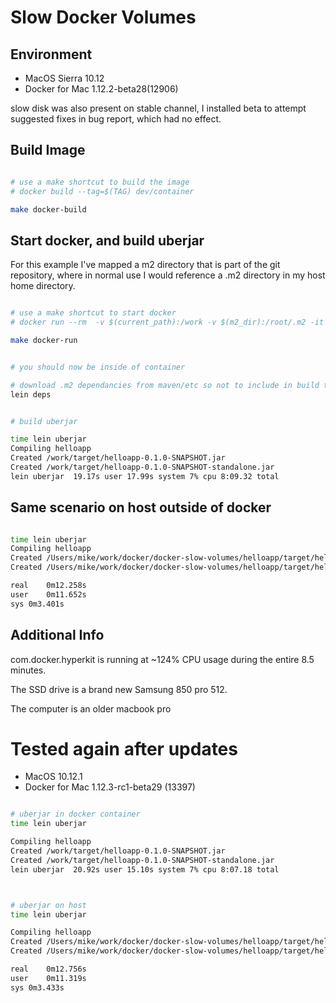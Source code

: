 # Slow Docker Volumes

## Environment
- MacOS Sierra 10.12
- Docker for Mac 1.12.2-beta28(12906)

slow disk was also present on stable channel, I installed beta to attempt suggested fixes in bug report, which had no effect.


## Build Image
```bash

# use a make shortcut to build the image
# docker build --tag=$(TAG) dev/container

make docker-build
```



## Start docker, and build uberjar

For this example I've mapped a m2 directory that is part of the git repository, where in normal use I would reference a .m2 directory in my host home directory.

```bash

# use a make shortcut to start docker
# docker run --rm  -v $(current_path):/work -v $(m2_dir):/root/.m2 -it $(TAG) zsh

make docker-run


# you should now be inside of container

# download .m2 dependancies from maven/etc so not to include in build time
lein deps


# build uberjar 

time lein uberjar
Compiling helloapp
Created /work/target/helloapp-0.1.0-SNAPSHOT.jar
Created /work/target/helloapp-0.1.0-SNAPSHOT-standalone.jar
lein uberjar  19.17s user 17.99s system 7% cpu 8:09.32 total

```




## Same scenario on host outside of docker
```bash

time lein uberjar
Compiling helloapp
Created /Users/mike/work/docker/docker-slow-volumes/helloapp/target/helloapp-0.1.0-SNAPSHOT.jar
Created /Users/mike/work/docker/docker-slow-volumes/helloapp/target/helloapp-0.1.0-SNAPSHOT-standalone.jar

real	0m12.258s
user	0m11.652s
sys	0m3.401s

```


## Additional Info

com.docker.hyperkit is running at ~124% CPU usage during the entire 8.5 minutes. 

The SSD drive is a brand new Samsung 850 pro 512.

The computer is an older macbook pro



# Tested again after updates
- MacOS 10.12.1
- Docker for Mac 1.12.3-rc1-beta29 (13397)

```bash

# uberjar in docker container
time lein uberjar

Compiling helloapp
Created /work/target/helloapp-0.1.0-SNAPSHOT.jar
Created /work/target/helloapp-0.1.0-SNAPSHOT-standalone.jar
lein uberjar  20.92s user 15.10s system 7% cpu 8:07.18 total



# uberjar on host
time lein uberjar

Compiling helloapp
Created /Users/mike/work/docker/docker-slow-volumes/helloapp/target/helloapp-0.1.0-SNAPSHOT.jar
Created /Users/mike/work/docker/docker-slow-volumes/helloapp/target/helloapp-0.1.0-SNAPSHOT-standalone.jar

real	0m12.756s
user	0m11.319s
sys	0m3.433s



```















